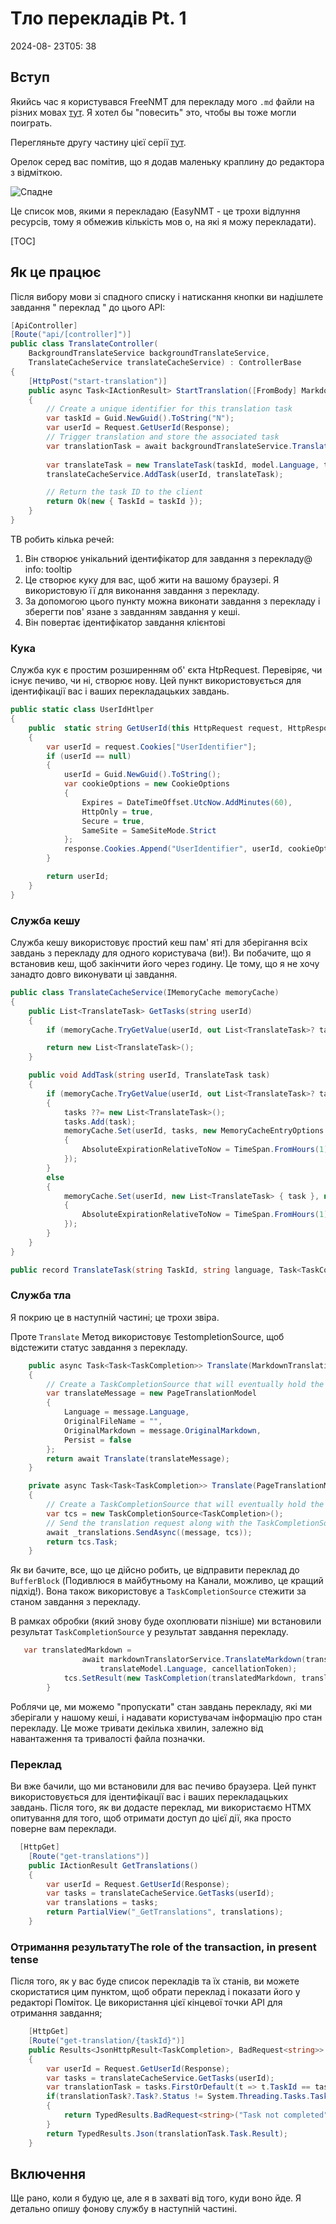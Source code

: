# Тло перекладів Pt. 1

<datetime class="hidden">2024-08- 23T05: 38</datetime>

<!--category-- EasyNMT, ASP.NET -->
## Вступ

Якийсь час я користувався FreeNMT для перекладу мого `.md` файли на різних мовах [тут](/blog/autotranslatingmarkdownfiles). Я хотел бы "повесить" это, чтобы вы тоже могли поиграть.

Перегляньте другу частину цієї серії [тут](/blog/backgroundtranslationspt2).

Орелок серед вас помітив, що я додав маленьку краплину до редактора з відміткою.

![Спадне](translatedropdown.png)

Це список мов, якими я перекладаю (EasyNMT - це трохи відлуння ресурсів, тому я обмежив кількість мов o, на які я можу перекладати).

[TOC]

## Як це працює

Після вибору мови зі спадного списку і натискання кнопки ви надішлете завдання " переклад " до цього API:

```csharp
[ApiController]
[Route("api/[controller]")]
public class TranslateController(
    BackgroundTranslateService backgroundTranslateService,
    TranslateCacheService translateCacheService) : ControllerBase
{
    [HttpPost("start-translation")]
    public async Task<IActionResult> StartTranslation([FromBody] MarkdownTranslationModel model)
    {
        // Create a unique identifier for this translation task
        var taskId = Guid.NewGuid().ToString("N");
        var userId = Request.GetUserId(Response);
        // Trigger translation and store the associated task
        var translationTask = await backgroundTranslateService.Translate(model);
    
        var translateTask = new TranslateTask(taskId, model.Language, translationTask);
        translateCacheService.AddTask(userId, translateTask);

        // Return the task ID to the client
        return Ok(new { TaskId = taskId });
    }
}
```

ТВ робить кілька речей:

1. Він створює унікальний ідентифікатор для завдання з перекладу@ info: tooltip
2. Це створює куку для вас, щоб жити на вашому браузері. Я використовую її для виконання завдання з перекладу.
3. За допомогою цього пункту можна виконати завдання з перекладу і зберегти пов' язане з завданням завдання у кеші.
4. Він повертає ідентифікатор завдання клієнтові

### Кука

Служба кук є простим розширенням об' єкта HtpRequest. Перевіряє, чи існує печиво, чи ні, створює нову. Цей пункт використовується для ідентифікації вас і ваших перекладацьких завдань.

```csharp
public static class UserIdHtlper
{
    public  static string GetUserId(this HttpRequest request, HttpResponse response)
    {
        var userId = request.Cookies["UserIdentifier"];
        if (userId == null)
        {
            userId = Guid.NewGuid().ToString();
            var cookieOptions = new CookieOptions
            {
                Expires = DateTimeOffset.UtcNow.AddMinutes(60),
                HttpOnly = true,
                Secure = true,
                SameSite = SameSiteMode.Strict
            };
            response.Cookies.Append("UserIdentifier", userId, cookieOptions);
        }

        return userId;
    }
}
```

### Служба кешу

Служба кешу використовує простий кеш пам' яті для зберігання всіх завдань з перекладу для одного користувача (ви!). Ви побачите, що я встановив кеш, щоб закінчити його через годину. Це тому, що я не хочу занадто довго виконувати ці завдання.

```csharp
public class TranslateCacheService(IMemoryCache memoryCache)
{
    public List<TranslateTask> GetTasks(string userId)
    {
        if (memoryCache.TryGetValue(userId, out List<TranslateTask>? task)) return task;

        return new List<TranslateTask>();
    }

    public void AddTask(string userId, TranslateTask task)
    {
        if (memoryCache.TryGetValue(userId, out List<TranslateTask>? tasks))
        {
            tasks ??= new List<TranslateTask>();
            tasks.Add(task);
            memoryCache.Set(userId, tasks, new MemoryCacheEntryOptions
            {
                AbsoluteExpirationRelativeToNow = TimeSpan.FromHours(1)
            });
        }
        else
        {
            memoryCache.Set(userId, new List<TranslateTask> { task }, new MemoryCacheEntryOptions
            {
                AbsoluteExpirationRelativeToNow = TimeSpan.FromHours(1)
            });
        }
    }
}

public record TranslateTask(string TaskId, string language, Task<TaskCompletion>? Task);
```

### Служба тла

Я покрию це в наступній частині; це трохи звіра.

Проте `Translate` Метод використовує TestompletionSource, щоб відстежити статус завдання з перекладу.

```csharp
    public async Task<Task<TaskCompletion>> Translate(MarkdownTranslationModel message)
    {
        // Create a TaskCompletionSource that will eventually hold the result of the translation
        var translateMessage = new PageTranslationModel
        {
            Language = message.Language,
            OriginalFileName = "",
            OriginalMarkdown = message.OriginalMarkdown,
            Persist = false
        };
        return await Translate(translateMessage);
    }

    private async Task<Task<TaskCompletion>> Translate(PageTranslationModel message)
    {
        // Create a TaskCompletionSource that will eventually hold the result of the translation
        var tcs = new TaskCompletionSource<TaskCompletion>();
        // Send the translation request along with the TaskCompletionSource to be processed
        await _translations.SendAsync((message, tcs));
        return tcs.Task;
    }
```

Як ви бачите, все, що це дійсно робить, це відправити переклад до `BufferBlock` (Подивлюся в майбутньому на Канали, можливо, це кращий підхід!).
Вона також використовує a `TaskCompletionSource` стежити за станом завдання з перекладу.

В рамках обробки (який знову буде охоплювати пізніше) ми встановили результат `TaskCompletionSource` у результат завдання перекладу.

```csharp
   var translatedMarkdown =
                await markdownTranslatorService.TranslateMarkdown(translateModel.OriginalMarkdown,
                    translateModel.Language, cancellationToken);
            tcs.SetResult(new TaskCompletion(translatedMarkdown, translateModel.Language, true, DateTime.Now));
        }
```

Роблячи це, ми можемо "пропускати" стан завдань перекладу, які ми зберігали у нашому кеші, і надавати користувачам інформацію про стан перекладу. Це може тривати декілька хвилин, залежно від навантаження та тривалості файла позначки.

### Переклад

Ви вже бачили, що ми встановили для вас печиво браузера. Цей пункт використовується для ідентифікації вас і ваших перекладацьких завдань. Після того, як ви додасте переклад, ми використаємо HTMX опитування для того, щоб отримати доступ до цієї дії, яка просто поверне вам переклади.

```csharp
  [HttpGet]
    [Route("get-translations")]
    public IActionResult GetTranslations()
    {
        var userId = Request.GetUserId(Response);
        var tasks = translateCacheService.GetTasks(userId);
        var translations = tasks;
        return PartialView("_GetTranslations", translations);
    }
```

### Отримання результатуThe role of the transaction, in present tense

Після того, як у вас буде список перекладів та їх станів, ви можете скористатися цим пунктом, щоб обрати переклад і показати його у редакторі Поміток. Це використання цієї кінцевої точки API для отримання завдання;

```csharp
    [HttpGet]
    [Route("get-translation/{taskId}")]
    public Results<JsonHttpResult<TaskCompletion>, BadRequest<string>> GetTranslation(string taskId)
    {
        var userId = Request.GetUserId(Response);
        var tasks = translateCacheService.GetTasks(userId);
        var translationTask = tasks.FirstOrDefault(t => t.TaskId == taskId);
        if(translationTask?.Task?.Status != System.Threading.Tasks.TaskStatus.RanToCompletion)
        {
            return TypedResults.BadRequest<string>("Task not completed");
        }
        return TypedResults.Json(translationTask.Task.Result);
    }
```

## Включення

Ще рано, коли я будую це, але я в захваті від того, куди воно йде. Я детально опишу фонову службу в наступній частині.